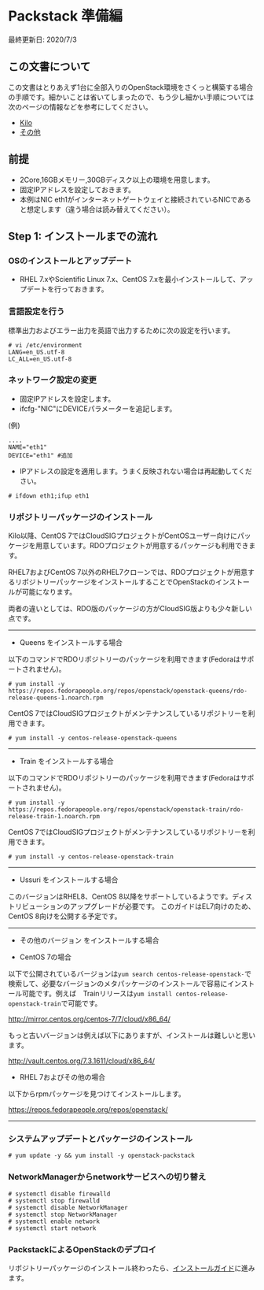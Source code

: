 # Packstack 準備編

最終更新日: 2020/7/3


## この文書について

この文書はとりあえず1台に全部入りのOpenStack環境をさくっと構築する場合の手順です。細かいことは省いてしまったので、もう少し細かい手順については次のページの情報などを参考にしてください。

- [Kilo](https://github.com/ytooyama/rdo-kilo)
- [その他](https://github.com/ytooyama?tab=repositories)


## 前提

- 2Core,16GBメモリー,30GBディスク以上の環境を用意します。
- 固定IPアドレスを設定しておきます。
- 本例はNIC eth1がインターネットゲートウェイと接続されているNICであると想定します（違う場合は読み替えてください）。

## Step 1: インストールまでの流れ

### OSのインストールとアップデート

- RHEL 7.xやScientific Linux 7.x、CentOS 7.xを最小インストールして、アップデートを行っておきます。

### 言語設定を行う

標準出力およびエラー出力を英語で出力するために次の設定を行います。

````
# vi /etc/environment
LANG=en_US.utf-8
LC_ALL=en_US.utf-8
````

### ネットワーク設定の変更

- 固定IPアドレスを設定します。
- ifcfg-"NIC"にDEVICEパラメーターを追記します。

(例)

````
....
NAME="eth1"
DEVICE="eth1" #追加
````

- IPアドレスの設定を適用します。うまく反映されない場合は再起動してください。

````
# ifdown eth1;ifup eth1
````

### リポジトリーパッケージのインストール

Kilo以降、CentOS 7ではCloudSIGプロジェクトがCentOSユーザー向けにパッケージを用意しています。RDOプロジェクトが用意するパッケージも利用できます。

RHEL7およびCentOS 7以外のRHEL7クローンでは、RDOプロジェクトが用意するリポジトリーパッケージをインストールすることでOpenStackのインストールが可能になります。

両者の違いとしては、RDO版のパッケージの方がCloudSIG版よりも少々新しい点です。


---

- Queens をインストールする場合

以下のコマンドでRDOリポジトリーのパッケージを利用できます(Fedoraはサポートされません)。

````
# yum install -y https://repos.fedorapeople.org/repos/openstack/openstack-queens/rdo-release-queens-1.noarch.rpm
````

CentOS 7ではCloudSIGプロジェクトがメンテナンスしているリポジトリーを利用できます。

````
# yum install -y centos-release-openstack-queens
````

---

- Train をインストールする場合

以下のコマンドでRDOリポジトリーのパッケージを利用できます(Fedoraはサポートされません)。

````
# yum install -y https://repos.fedorapeople.org/repos/openstack/openstack-train/rdo-release-train-1.noarch.rpm
````

CentOS 7ではCloudSIGプロジェクトがメンテナンスしているリポジトリーを利用できます。

````
# yum install -y centos-release-openstack-train
````


---

- Ussuri をインストールする場合

このバージョンはRHEL8、CentOS 8以降をサポートしているようです。ディストリビューションのアップグレードが必要です。
このガイドはEL7向けのため、CentOS 8向けを公開する予定です。

---

- その他のバージョン をインストールする場合


* CentOS 7の場合

以下で公開されているバージョンは`yum search centos-release-openstack-`で検索して、必要なバージョンのメタパッケージのインストールで容易にインストール可能です。例えば　Trainリリースは`yum install centos-release-openstack-train`で可能です。

<http://mirror.centos.org/centos-7/7/cloud/x86_64/>

もっと古いバージョンは例えば以下にありますが、インストールは難しいと思います。

<http://vault.centos.org/7.3.1611/cloud/x86_64/>


* RHEL 7およびその他の場合

以下からrpmパッケージを見つけてインストールします。

<https://repos.fedorapeople.org/repos/openstack/>


---

### システムアップデートとパッケージのインストール

````
# yum update -y && yum install -y openstack-packstack
````

### NetworkManagerからnetworkサービスへの切り替え

```` 
# systemctl disable firewalld
# systemctl stop firewalld
# systemctl disable NetworkManager
# systemctl stop NetworkManager
# systemctl enable network
# systemctl start network
````

### PackstackによるOpenStackのデプロイ

リポジトリーパッケージのインストール終わったら、[インストールガイド](Packstack2-QuickStart-installations.md)に進みます。
